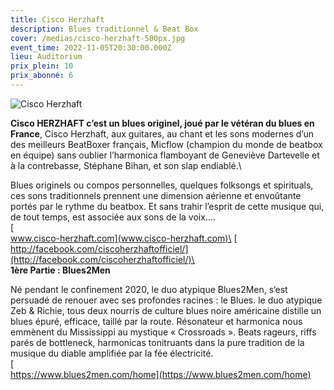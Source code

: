 ```yaml
---
title: Cisco Herzhaft
description: Blues traditionnel & Beat Box
cover: /medias/cisco-herzhaft-500px.jpg
event_time: 2022-11-05T20:30:00.000Z
lieu: Auditorium
prix_plein: 10
prix_abonné: 6
---
```

![Cisco Herzhaft](/medias/cisco-herzhaft-500px.jpg "Crédits photo © Noel Doizi")

**Cisco HERZHAFT c’est un blues originel, joué par le vétéran du blues en France**, Cisco Herzhaft, aux guitares, au chant et les sons modernes d’un des meilleurs BeatBoxer français, Micflow (champion du monde de beatbox en équipe) sans oublier l’harmonica flamboyant de Geneviève Dartevelle et à la contrebasse, Stéphane Bihan, et son slap endiablé.\

Blues originels ou compos personnelles, quelques folksongs et spirituals, ces sons traditionnels prennent une dimension aérienne et envoûtante portés par le rythme du beatbox. Et sans trahir l’esprit de cette musique qui, de tout temps, est associée aux sons de la voix....\
[\
www.cisco-herzhaft.com](www.cisco-herzhaft.com)\
[\
http://facebook.com/ciscoherzhaftofficiel/](http://facebook.com/ciscoherzhaftofficiel/)\
\
**1ère Partie : Blues2Men**

Né pendant le confinement 2020, le duo atypique Blues2Men, s‘est persuadé de renouer avec ses profondes racines : le Blues. le duo atypique Zeb & Richie, tous deux nourris de culture blues noire américaine distille un blues épuré, efficace, taillé par la route. Résonateur et harmonica nous emmènent du Mississippi au mystique « Crossroads ». Beats rageurs, riffs parés de bottleneck, harmonicas tonitruants dans la pure tradition de la musique du diable amplifiée par la fée électricité.\
[\
https://www.blues2men.com/home](https://www.blues2men.com/home)